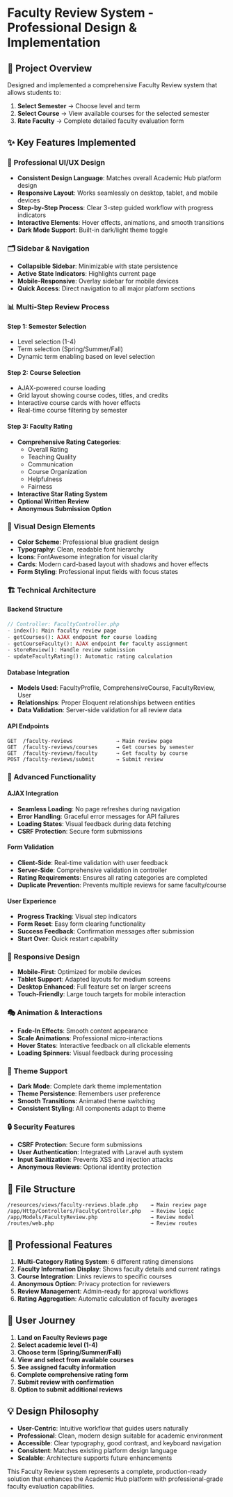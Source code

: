 # Faculty Review System - Professional Design & Implementation

## 🎯 Project Overview
Designed and implemented a comprehensive Faculty Review system that allows students to:
1. **Select Semester** → Choose level and term
2. **Select Course** → View available courses for the selected semester
3. **Rate Faculty** → Complete detailed faculty evaluation form

## ✨ Key Features Implemented

### 📱 **Professional UI/UX Design**
- **Consistent Design Language**: Matches overall Academic Hub platform design
- **Responsive Layout**: Works seamlessly on desktop, tablet, and mobile devices
- **Step-by-Step Process**: Clear 3-step guided workflow with progress indicators
- **Interactive Elements**: Hover effects, animations, and smooth transitions
- **Dark Mode Support**: Built-in dark/light theme toggle

### 🗂️ **Sidebar & Navigation**
- **Collapsible Sidebar**: Minimizable with state persistence
- **Active State Indicators**: Highlights current page
- **Mobile-Responsive**: Overlay sidebar for mobile devices
- **Quick Access**: Direct navigation to all major platform sections

### 📊 **Multi-Step Review Process**

#### **Step 1: Semester Selection**
- Level selection (1-4)
- Term selection (Spring/Summer/Fall)
- Dynamic term enabling based on level selection

#### **Step 2: Course Selection**
- AJAX-powered course loading
- Grid layout showing course codes, titles, and credits
- Interactive course cards with hover effects
- Real-time course filtering by semester

#### **Step 3: Faculty Rating**
- **Comprehensive Rating Categories**:
  - Overall Rating
  - Teaching Quality
  - Communication
  - Course Organization
  - Helpfulness
  - Fairness
- **Interactive Star Rating System**
- **Optional Written Review**
- **Anonymous Submission Option**

### 🎨 **Visual Design Elements**
- **Color Scheme**: Professional blue gradient design
- **Typography**: Clean, readable font hierarchy
- **Icons**: FontAwesome integration for visual clarity
- **Cards**: Modern card-based layout with shadows and hover effects
- **Form Styling**: Professional input fields with focus states

### 🏗️ **Technical Architecture**

#### **Backend Structure**
```php
// Controller: FacultyController.php
- index(): Main faculty review page
- getCourses(): AJAX endpoint for course loading
- getCourseFaculty(): AJAX endpoint for faculty assignment
- storeReview(): Handle review submission
- updateFacultyRating(): Automatic rating calculation
```

#### **Database Integration**
- **Models Used**: FacultyProfile, ComprehensiveCourse, FacultyReview, User
- **Relationships**: Proper Eloquent relationships between entities
- **Data Validation**: Server-side validation for all review data

#### **API Endpoints**
```
GET  /faculty-reviews              → Main review page
GET  /faculty-reviews/courses      → Get courses by semester
GET  /faculty-reviews/faculty      → Get faculty by course
POST /faculty-reviews/submit       → Submit review
```

### 🔧 **Advanced Functionality**

#### **AJAX Integration**
- **Seamless Loading**: No page refreshes during navigation
- **Error Handling**: Graceful error messages for API failures
- **Loading States**: Visual feedback during data fetching
- **CSRF Protection**: Secure form submissions

#### **Form Validation**
- **Client-Side**: Real-time validation with user feedback
- **Server-Side**: Comprehensive validation in controller
- **Rating Requirements**: Ensures all rating categories are completed
- **Duplicate Prevention**: Prevents multiple reviews for same faculty/course

#### **User Experience**
- **Progress Tracking**: Visual step indicators
- **Form Reset**: Easy form clearing functionality
- **Success Feedback**: Confirmation messages after submission
- **Start Over**: Quick restart capability

### 📱 **Responsive Design**
- **Mobile-First**: Optimized for mobile devices
- **Tablet Support**: Adapted layouts for medium screens
- **Desktop Enhanced**: Full feature set on larger screens
- **Touch-Friendly**: Large touch targets for mobile interaction

### 🎭 **Animation & Interactions**
- **Fade-In Effects**: Smooth content appearance
- **Scale Animations**: Professional micro-interactions
- **Hover States**: Interactive feedback on all clickable elements
- **Loading Spinners**: Visual feedback during processing

### 🌙 **Theme Support**
- **Dark Mode**: Complete dark theme implementation
- **Theme Persistence**: Remembers user preference
- **Smooth Transitions**: Animated theme switching
- **Consistent Styling**: All components adapt to theme

### 🔒 **Security Features**
- **CSRF Protection**: Secure form submissions
- **User Authentication**: Integrated with Laravel auth system
- **Input Sanitization**: Prevents XSS and injection attacks
- **Anonymous Reviews**: Optional identity protection

## 📁 **File Structure**
```
/resources/views/faculty-reviews.blade.php    → Main review page
/app/Http/Controllers/FacultyController.php   → Review logic
/app/Models/FacultyReview.php                 → Review model
/routes/web.php                               → Review routes
```

## 🚀 **Professional Features**
1. **Multi-Category Rating System**: 6 different rating dimensions
2. **Faculty Information Display**: Shows faculty details and current ratings
3. **Course Integration**: Links reviews to specific courses
4. **Anonymous Option**: Privacy protection for reviewers
5. **Review Management**: Admin-ready for approval workflows
6. **Rating Aggregation**: Automatic calculation of faculty averages

## 🎯 **User Journey**
1. **Land on Faculty Reviews page**
2. **Select academic level (1-4)**
3. **Choose term (Spring/Summer/Fall)**
4. **View and select from available courses**
5. **See assigned faculty information**
6. **Complete comprehensive rating form**
7. **Submit review with confirmation**
8. **Option to submit additional reviews**

## 💡 **Design Philosophy**
- **User-Centric**: Intuitive workflow that guides users naturally
- **Professional**: Clean, modern design suitable for academic environment
- **Accessible**: Clear typography, good contrast, and keyboard navigation
- **Consistent**: Matches existing platform design language
- **Scalable**: Architecture supports future enhancements

This Faculty Review system represents a complete, production-ready solution that enhances the Academic Hub platform with professional-grade faculty evaluation capabilities.
